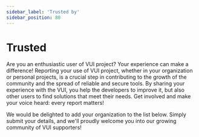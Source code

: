 ```yaml
---
sidebar_label: 'Trusted by'
sidebar_position: 80
---
```


# Trusted

Are you an enthusiastic user of VUI project? Your experience can make a difference! Reporting your use of VUI project, whether in your organization or personal projects, is a crucial step in contributing to the growth of the community and the spread of reliable and secure tools. By sharing your experience with the VUI, you help the developers to improve it, but also other users to find solutions that meet their needs. Get involved and make your voice heard: every report matters!

We would be delighted to add your organization to the list below. Simply submit your details, and we'll proudly welcome you into our growing community of VUI supporters!